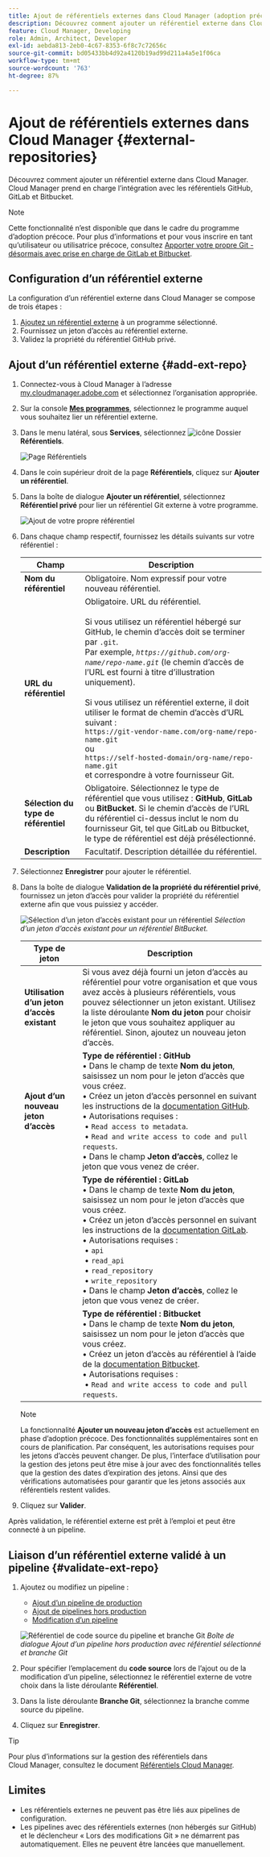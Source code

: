 ```yaml
---
title: Ajout de référentiels externes dans Cloud Manager (adoption précoce)
description: Découvrez comment ajouter un référentiel externe dans Cloud Manager. Cloud Manager prend en charge l’intégration avec les référentiels GitHub, GitLab et Bitbucket.
feature: Cloud Manager, Developing
role: Admin, Architect, Developer
exl-id: aebda813-2eb0-4c67-8353-6f8c7c72656c
source-git-commit: bd05433bb4d92a4120b19ad99d211a4a5e1f06ca
workflow-type: tm+mt
source-wordcount: '763'
ht-degree: 87%

---
```


# Ajout de référentiels externes dans Cloud Manager {#external-repositories}

Découvrez comment ajouter un référentiel externe dans Cloud Manager. Cloud Manager prend en charge l’intégration avec les référentiels GitHub, GitLab et Bitbucket.

>[!NOTE]
>
>Cette fonctionnalité n’est disponible que dans le cadre du programme d’adoption précoce. Pour plus d’informations et pour vous inscrire en tant qu’utilisateur ou utilisatrice précoce, consultez [Apporter votre propre Git - désormais avec prise en charge de GitLab et Bitbucket](/help/implementing/cloud-manager/release-notes/2024/2024-10-0.md#gitlab-bitbucket).

## Configuration d’un référentiel externe

La configuration d’un référentiel externe dans Cloud Manager se compose de trois étapes :

1. [Ajoutez un référentiel externe](#add-external-repo) à un programme sélectionné.
1. Fournissez un jeton d’accès au référentiel externe.
1. Validez la propriété du référentiel GitHub privé.


## Ajout d’un référentiel externe {#add-ext-repo}

1. Connectez-vous à Cloud Manager à l’adresse [my.cloudmanager.adobe.com](https://my.cloudmanager.adobe.com/) et sélectionnez l’organisation appropriée.

1. Sur la console **[Mes programmes](/help/implementing/cloud-manager/navigation.md#my-programs)**, sélectionnez le programme auquel vous souhaitez lier un référentiel externe.

1. Dans le menu latéral, sous **Services**, sélectionnez ![icône Dossier](https://spectrum.adobe.com/static/icons/workflow_18/Smock_Folder_18_N.svg) **Référentiels**.

   ![Page Référentiels](/help/implementing/cloud-manager/managing-code/assets/repositories-tab.png)

1. Dans le coin supérieur droit de la page **Référentiels**, cliquez sur **Ajouter un référentiel**.

1. Dans la boîte de dialogue **Ajouter un référentiel**, sélectionnez **Référentiel privé** pour lier un référentiel Git externe à votre programme.

   ![Ajout de votre propre référentiel](/help/implementing/cloud-manager/managing-code/assets/repositories-private-repo-type.png)

1. Dans chaque champ respectif, fournissez les détails suivants sur votre référentiel :

   | Champ | Description |
   | --- | --- |
   | **Nom du référentiel** | Obligatoire. Nom expressif pour votre nouveau référentiel. |
   | **URL du référentiel** | Obligatoire. URL du référentiel.<br><br>Si vous utilisez un référentiel hébergé sur GitHub, le chemin d’accès doit se terminer par `.git`.<br>Par exemple, *`https://github.com/org-name/repo-name.git`* (le chemin d’accès de l’URL est fourni à titre d’illustration uniquement).<br><br>Si vous utilisez un référentiel externe, il doit utiliser le format de chemin d’accès d’URL suivant :<br>`https://git-vendor-name.com/org-name/repo-name.git`<br> ou <br>`https://self-hosted-domain/org-name/repo-name.git`<br> et correspondre à votre fournisseur Git. |
   | **Sélection du type de référentiel** | Obligatoire. Sélectionnez le type de référentiel que vous utilisez : **GitHub**, **GitLab** ou **BitBucket**. Si le chemin d’accès de l’URL du référentiel ci-dessus inclut le nom du fournisseur Git, tel que GitLab ou Bitbucket, le type de référentiel est déjà présélectionné. |
   | **Description** | Facultatif. Description détaillée du référentiel. |

1. Sélectionnez **Enregistrer** pour ajouter le référentiel.

1. Dans la boîte de dialogue **Validation de la propriété du référentiel privé**, fournissez un jeton d’accès pour valider la propriété du référentiel externe afin que vous puissiez y accéder.

   ![Sélection d’un jeton d’accès existant pour un référentiel](/help/implementing/cloud-manager/managing-code/assets/repositories-exisiting-access-token.png)
   *Sélection d’un jeton d’accès existant pour un référentiel BitBucket.*

   | Type de jeton | Description |
   | --- | --- |
   | **Utilisation d’un jeton d’accès existant** | Si vous avez déjà fourni un jeton d’accès au référentiel pour votre organisation et que vous avez accès à plusieurs référentiels, vous pouvez sélectionner un jeton existant. Utilisez la liste déroulante **Nom du jeton** pour choisir le jeton que vous souhaitez appliquer au référentiel. Sinon, ajoutez un nouveau jeton d’accès. |
   | **Ajout d’un nouveau jeton d’accès** | **Type de référentiel : GitHub**<br>• Dans le champ de texte **Nom du jeton**, saisissez un nom pour le jeton d’accès que vous créez.<br>• Créez un jeton d’accès personnel en suivant les instructions de la [documentation GitHub](https://docs.github.com/fr/enterprise-server@3.14/authentication/keeping-your-account-and-data-secure/managing-your-personal-access-tokens).<br>• Autorisations requises : <br> • `Read access to metadata`.<br> • `Read and write access to code and pull requests`.<br>• Dans le champ **Jeton d’accès**, collez le jeton que vous venez de créer. |
   |  | **Type de référentiel : GitLab**<br>• Dans le champ de texte **Nom du jeton**, saisissez un nom pour le jeton d’accès que vous créez.<br>• Créez un jeton d’accès personnel en suivant les instructions de la [documentation GitLab](https://docs.gitlab.com/user/profile/personal_access_tokens/).<br>• Autorisations requises :<br> • `api`<br> • `read_api`<br> • `read_repository`<br> • `write_repository`<br>• Dans le champ **Jeton d’accès**, collez le jeton que vous venez de créer. |
   |  | **Type de référentiel : Bitbucket**<br>• Dans le champ de texte **Nom du jeton**, saisissez un nom pour le jeton d’accès que vous créez.<br>• Créez un jeton d’accès au référentiel à l’aide de la [documentation Bitbucket](https://support.atlassian.com/bitbucket-cloud/docs/create-a-repository-access-token/).<br>• Autorisations requises :<br> • `Read and write access to code and pull requests`. |

   >[!NOTE]
   >
   >La fonctionnalité **Ajouter un nouveau jeton d’accès** est actuellement en phase d’adoption précoce. Des fonctionnalités supplémentaires sont en cours de planification. Par conséquent, les autorisations requises pour les jetons d’accès peuvent changer. De plus, l’interface d’utilisation pour la gestion des jetons peut être mise à jour avec des fonctionnalités telles que la gestion des dates d’expiration des jetons. Ainsi que des vérifications automatisées pour garantir que les jetons associés aux référentiels restent valides.

1. Cliquez sur **Valider**.

Après validation, le référentiel externe est prêt à l’emploi et peut être connecté à un pipeline.

## Liaison d’un référentiel externe validé à un pipeline {#validate-ext-repo}

1. Ajoutez ou modifiez un pipeline :
   * [Ajout d’un pipeline de production](/help/implementing/cloud-manager/configuring-pipelines/configuring-production-pipelines.md)
   * [Ajout de pipelines hors production](/help/implementing/cloud-manager/configuring-pipelines/configuring-non-production-pipelines.md)
   * [Modification d’un pipeline](/help/implementing/cloud-manager/configuring-pipelines/managing-pipelines.md#editing-pipelines)

   ![Référentiel de code source du pipeline et branche Git](/help/implementing/cloud-manager/managing-code/assets/pipeline-repo-gitbranch.png)
   *Boîte de dialogue Ajout d’un pipeline hors production avec référentiel sélectionné et branche Git*

1. Pour spécifier l’emplacement du **code source** lors de l’ajout ou de la modification d’un pipeline, sélectionnez le référentiel externe de votre choix dans la liste déroulante **Référentiel**.

1. Dans la liste déroulante **Branche Git**, sélectionnez la branche comme source du pipeline.

1. Cliquez sur **Enregistrer**.


>[!TIP]
>
>Pour plus d’informations sur la gestion des référentiels dans Cloud Manager, consultez le document [Référentiels Cloud Manager](/help/implementing/cloud-manager/managing-code/managing-repositories.md).


## Limites

* Les référentiels externes ne peuvent pas être liés aux pipelines de configuration.
* Les pipelines avec des référentiels externes (non hébergés sur GitHub) et le déclencheur « Lors des modifications Git » ne démarrent pas automatiquement. Elles ne peuvent être lancées que manuellement.


<!-- THIS BULLET REMOVED AS PER https://wiki.corp.adobe.com/display/DMSArchitecture/Cloud+Manager+2024.12.0+Release. THEY CAN NOW START AUTOMATICALLY>
* Pipelines using external repositories (excluding GitHub-hosted repositories) and the **Deployment Trigger** option [!UICONTROL **On Git Changes**], triggers are not automatically started. They must be manually started. -->
